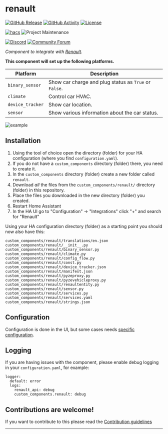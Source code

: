 # renault

[![GitHub Release][releases-shield]][releases]
[![GitHub Activity][commits-shield]][commits]
[![License][license-shield]](LICENSE)

[![hacs][hacsbadge]][hacs]
![Project Maintenance][maintenance-shield]

[![Discord][discord-shield]][discord]
[![Community Forum][forum-shield]][forum]

_Component to integrate with [Renault][renault]._

**This component will set up the following platforms.**

Platform | Description
-- | --
`binary_sensor` | Show car charge and plug status as `True` or `False`.
`climate` | Control car HVAC.
`device_tracker` | Show car location.
`sensor` | Show various information about the car status.

![example][exampleimg]

## Installation

1. Using the tool of choice open the directory (folder) for your HA configuration (where you find `configuration.yaml`).
2. If you do not have a `custom_components` directory (folder) there, you need to create it.
3. In the `custom_components` directory (folder) create a new folder called `renault`.
4. Download _all_ the files from the `custom_components/renault/` directory (folder) in this repository.
5. Place the files you downloaded in the new directory (folder) you created.
6. Restart Home Assistant
7. In the HA UI go to "Configuration" -> "Integrations" click "+" and search for "Renault"

Using your HA configuration directory (folder) as a starting point you should now also have this:

```text
custom_components/renault/translations/en.json
custom_components/renault/__init__.py
custom_components/renault/binary_sensor.py
custom_components/renault/climate.py
custom_components/renault/config_flow.py
custom_components/renault/const.py
custom_components/renault/device_tracker.json
custom_components/renault/manifest.json
custom_components/renault/pyzeproxy.py
custom_components/renault/pyzevehicleproxy.py
custom_components/renault/renaultentity.py
custom_components/renault/sensor.py
custom_components/renault/services.py
custom_components/renault/services.yaml
custom_components/renault/strings.json
```

## Configuration
Configuration is done in the UI, but some cases needs [specific configuration](CONFIGURE.md).


## Logging
If you are having issues with the component, please enable debug logging in your `configuration.yaml`, for example:
```
logger:
  default: error
  logs:
    renault_api: debug
    custom_components.renault: debug
```

## Contributions are welcome!

If you want to contribute to this please read the [Contribution guidelines](CONTRIBUTING.md)

***

[renault]: https://github.com/hacf-fr/hassRenaultZE
[commits-shield]: https://img.shields.io/github/commit-activity/y/hacf-fr/hassRenaultZE.svg?style=for-the-badge
[commits]: https://github.com/hacf-fr/hassRenaultZE/commits/master
[hacs]: https://github.com/custom-components/hacs
[hacsbadge]: https://img.shields.io/badge/HACS-Custom-orange.svg?style=for-the-badge
[discord]: https://discord.gg/Qa5fW2R
[discord-shield]: https://img.shields.io/discord/330944238910963714.svg?style=for-the-badge
[exampleimg]: example.png
[forum-shield]: https://img.shields.io/badge/community-forum-brightgreen.svg?style=for-the-badge
[forum]: https://community.home-assistant.io/
[license-shield]: https://img.shields.io/github/license/hacf-fr/hassRenaultZE.svg?style=for-the-badge
[maintenance-shield]: https://img.shields.io/badge/maintainer-epenet-blue.svg?style=for-the-badge
[releases-shield]: https://img.shields.io/github/release/hacf-fr/hassRenaultZE.svg?style=for-the-badge
[releases]: https://github.com/hacf-fr/hassRenaultZE/releases
